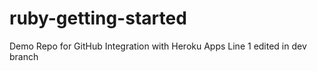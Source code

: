 # ruby-getting-started
Demo Repo for GitHub Integration with Heroku Apps
Line 1 edited in dev branch
